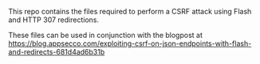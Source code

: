 This repo contains the files required to perform a CSRF attack using Flash and HTTP 307 redirections. 

These files can be used in conjunction with the blogpost at https://blog.appsecco.com/exploiting-csrf-on-json-endpoints-with-flash-and-redirects-681d4ad6b31b